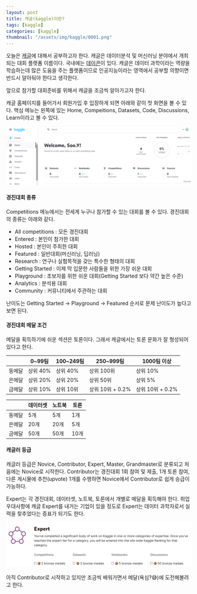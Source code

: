 ```yaml
---
layout: post
title: 캐글(kaggle)이란?
tags: [kaggle]
categories: [kaggle]
thumbnail: "/assets/img/kaggle/0001.png"
---
```

오늘은 [캐글](https://www.kaggle.com/)에 대해서 공부하고자 한다. 캐글은 데이터분석 및 머신러닝 분야에서 개최되는 대회 플랫폼 이름이다. 국내에는 [데이콘](https://dacon.io/)이 있다. 캐글은 데이터 과학이라는 역량을 학습하는데 많은 도움을 주는 플랫폼이므로 인공지능이라는 영역에서 공부할 의향이면 반드시 알아둬야 한다고 생각한다.  

앞으로 참가할 대회준비를 위해서 캐글을 조금씩 알아가고자 한다.

캐글 홈페이지를 들어가서 회원가입 후 입장하게 되면 아래와 같이 첫 화면을 볼 수 있다. 핵심 메뉴는 왼쪽에 있는 Home, Compeitions, Datasets, Code, Discussions, Learn이라고 볼 수 있다.

![그림](/assets/img/kaggle/0001.png)

#### 경진대회 종류  
Competitions 메뉴에서는 전세계 누구나 참가할 수 있는 대회를 볼 수 있다. 경진대회의 종류는 아래와 같다.
+ All competitions : 모든 경진대회
+ Entered : 본인이 참가한 대회
+ Hosted : 본인이 주최한 대회
+ Featured : 일반대회(머신러닝, 딥러닝)
+ Research : 연구나 실험목적을 갖는 특수한 형태의 대회
+ Getting Started : 이제 막 입문한 사람들을 위한 가장 쉬운 대회
+ Playground : 초보자를 위한 쉬운 대회(Getting Started 보다 약간 높은 수준)
+ Analytics : 분석용 대회
+ Community : 커뮤니티에서 주관하는 대회

난이도는 Getting Started -> Playground -> Featured 순서로 문제 난이도가 높다고 보면 된다.  

#### 경진대회 메달 조건

메달을 획득하기에 쉬운 섹션은 토론이다. 그래서 캐글에서는 토론 문화가 잘 형성되어 있다고 한다.  

|   |0~99팀 |100~249팀   |250~999팀   |1000팀 이상   |
|---|---|---|---|---|
|동메달   |상위 40%   |상위 40%   |상위 100위   |상위 10%   |
|은메달   |상위 20%   |상위 20%   |상위 50위   |상위 5%   |
|금메달   |상위 10%   |상위 10위   |상위 10위 + 0.2%   |상위 10위 + 0.2%   |


|   |데이터셋 |노트북   |토론   |
|---|---|---|---|
|동메달   |5개   |5개   |1개   |
|은메달   |20개   |20개   |5개   |
|금메달   |50개   |50개   |10개   |

#### 캐글러 등급

캐글러 등급은 Novice, Contributor, Expert, Master, Grandmaster로 분류되고 처음에는 Novice로 시작한다. Contributor는 경진대회 1회 참여 및 제출, 1개 토론 참여, 다른 게시물에 추천(upvote) 1개를 수행하면 Novice에서 Contributor로 쉽게 승급이 가능하다.  

Expert는 각 경진대회, 데이터셋, 노트북, 토론에서 개별로 메달을 획득해야 한다. 취업 우대사항에 캐글 Expert를 내거는 기업이 있을 정도로 Expert는 데이터 과학자로서 실력을 찾추었다는 증표가 되기도 한다.

![그림](/assets/img/kaggle/0003.png)

아직 Contributor로 시작하고 있지만 조금씩 배워가면서 메달(욕심?😅)에 도전해볼려고 한다. 